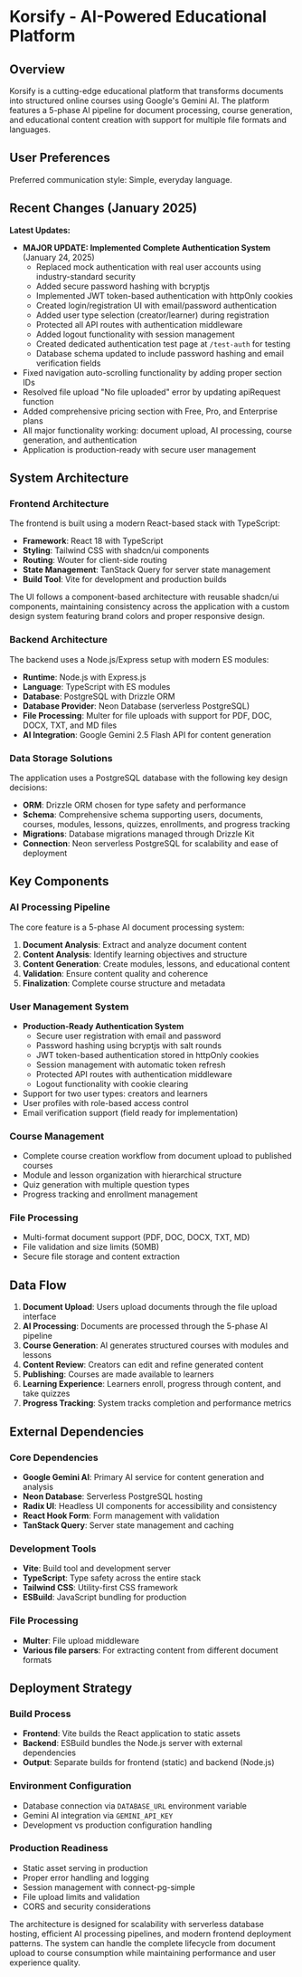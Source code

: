 # Korsify - AI-Powered Educational Platform

## Overview

Korsify is a cutting-edge educational platform that transforms documents into structured online courses using Google's Gemini AI. The platform features a 5-phase AI pipeline for document processing, course generation, and educational content creation with support for multiple file formats and languages.

## User Preferences

Preferred communication style: Simple, everyday language.

## Recent Changes (January 2025)

**Latest Updates:**
- **MAJOR UPDATE: Implemented Complete Authentication System** (January 24, 2025)
  - Replaced mock authentication with real user accounts using industry-standard security
  - Added secure password hashing with bcryptjs
  - Implemented JWT token-based authentication with httpOnly cookies
  - Created login/registration UI with email/password authentication
  - Added user type selection (creator/learner) during registration
  - Protected all API routes with authentication middleware
  - Added logout functionality with session management
  - Created dedicated authentication test page at `/test-auth` for testing
  - Database schema updated to include password hashing and email verification fields
- Fixed navigation auto-scrolling functionality by adding proper section IDs
- Resolved file upload "No file uploaded" error by updating apiRequest function
- Added comprehensive pricing section with Free, Pro, and Enterprise plans
- All major functionality working: document upload, AI processing, course generation, and authentication
- Application is production-ready with secure user management

## System Architecture

### Frontend Architecture
The frontend is built using a modern React-based stack with TypeScript:
- **Framework**: React 18 with TypeScript
- **Styling**: Tailwind CSS with shadcn/ui components
- **Routing**: Wouter for client-side routing
- **State Management**: TanStack Query for server state management
- **Build Tool**: Vite for development and production builds

The UI follows a component-based architecture with reusable shadcn/ui components, maintaining consistency across the application with a custom design system featuring brand colors and proper responsive design.

### Backend Architecture
The backend uses a Node.js/Express setup with modern ES modules:
- **Runtime**: Node.js with Express.js
- **Language**: TypeScript with ES modules
- **Database**: PostgreSQL with Drizzle ORM
- **Database Provider**: Neon Database (serverless PostgreSQL)
- **File Processing**: Multer for file uploads with support for PDF, DOC, DOCX, TXT, and MD files
- **AI Integration**: Google Gemini 2.5 Flash API for content generation

### Data Storage Solutions
The application uses a PostgreSQL database with the following key design decisions:
- **ORM**: Drizzle ORM chosen for type safety and performance
- **Schema**: Comprehensive schema supporting users, documents, courses, modules, lessons, quizzes, enrollments, and progress tracking
- **Migrations**: Database migrations managed through Drizzle Kit
- **Connection**: Neon serverless PostgreSQL for scalability and ease of deployment

## Key Components

### AI Processing Pipeline
The core feature is a 5-phase AI document processing system:
1. **Document Analysis**: Extract and analyze document content
2. **Content Analysis**: Identify learning objectives and structure
3. **Content Generation**: Create modules, lessons, and educational content
4. **Validation**: Ensure content quality and coherence
5. **Finalization**: Complete course structure and metadata

### User Management System
- **Production-Ready Authentication System**
  - Secure user registration with email and password
  - Password hashing using bcryptjs with salt rounds
  - JWT token-based authentication stored in httpOnly cookies
  - Session management with automatic token refresh
  - Protected API routes with authentication middleware
  - Logout functionality with cookie clearing
- Support for two user types: creators and learners
- User profiles with role-based access control
- Email verification support (field ready for implementation)

### Course Management
- Complete course creation workflow from document upload to published courses
- Module and lesson organization with hierarchical structure
- Quiz generation with multiple question types
- Progress tracking and enrollment management

### File Processing
- Multi-format document support (PDF, DOC, DOCX, TXT, MD)
- File validation and size limits (50MB)
- Secure file storage and content extraction

## Data Flow

1. **Document Upload**: Users upload documents through the file upload interface
2. **AI Processing**: Documents are processed through the 5-phase AI pipeline
3. **Course Generation**: AI generates structured courses with modules and lessons
4. **Content Review**: Creators can edit and refine generated content
5. **Publishing**: Courses are made available to learners
6. **Learning Experience**: Learners enroll, progress through content, and take quizzes
7. **Progress Tracking**: System tracks completion and performance metrics

## External Dependencies

### Core Dependencies
- **Google Gemini AI**: Primary AI service for content generation and analysis
- **Neon Database**: Serverless PostgreSQL hosting
- **Radix UI**: Headless UI components for accessibility and consistency
- **React Hook Form**: Form management with validation
- **TanStack Query**: Server state management and caching

### Development Tools
- **Vite**: Build tool and development server
- **TypeScript**: Type safety across the entire stack
- **Tailwind CSS**: Utility-first CSS framework
- **ESBuild**: JavaScript bundling for production

### File Processing
- **Multer**: File upload middleware
- **Various file parsers**: For extracting content from different document formats

## Deployment Strategy

### Build Process
- **Frontend**: Vite builds the React application to static assets
- **Backend**: ESBuild bundles the Node.js server with external dependencies
- **Output**: Separate builds for frontend (static) and backend (Node.js)

### Environment Configuration
- Database connection via `DATABASE_URL` environment variable
- Gemini AI integration via `GEMINI_API_KEY`
- Development vs production configuration handling

### Production Readiness
- Static asset serving in production
- Proper error handling and logging
- Session management with connect-pg-simple
- File upload limits and validation
- CORS and security considerations

The architecture is designed for scalability with serverless database hosting, efficient AI processing pipelines, and modern frontend deployment patterns. The system can handle the complete lifecycle from document upload to course consumption while maintaining performance and user experience quality.